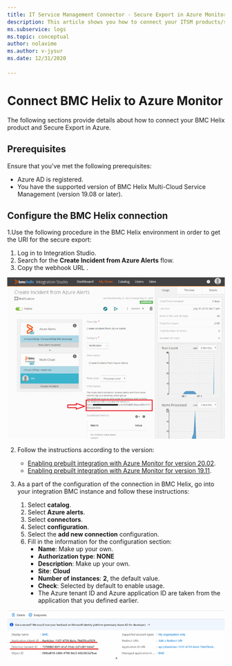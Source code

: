 ```yaml
---
title: IT Service Management Connector - Secure Export in Azure Monitor - Configuration with BMC
description: This article shows you how to connect your ITSM products/services with BMC on Secure Export in Azure Monitor.
ms.subservice: logs
ms.topic: conceptual
author: nolavime
ms.author: v-jysur
ms.date: 12/31/2020

---
```


# Connect BMC Helix to Azure Monitor

The following sections provide details about how to connect your BMC Helix product and Secure Export in Azure.

## Prerequisites

Ensure that you've met the following prerequisites:

* Azure AD is registered.
* You have the supported version of BMC Helix Multi-Cloud Service Management (version 19.08 or later).

## Configure the BMC Helix connection

1.Use the following procedure in the BMC Helix environment in order to get the URI for the secure export:

   1. Log in to Integration Studio.
   2. Search for the **Create Incident from Azure Alerts** flow.
   3. Copy the webhook URL .
   
   ![Screenshot of the webhook U R L in Integration Studio.](media/it-service-management-connector-secure-webhook-connections/bmc-url.png)
   
2. Follow the instructions according to the version:
   * [Enabling prebuilt integration with Azure Monitor for version 20.02](https://docs.bmc.com/docs/multicloud/enabling-prebuilt-integration-with-azure-monitor-879728195.html).
   * [Enabling prebuilt integration with Azure Monitor for version 19.11](https://docs.bmc.com/docs/multicloudprevious/enabling-prebuilt-integration-with-azure-monitor-904157623.html).

3. As a part of the configuration of the connection in BMC Helix, go into your integration BMC instance and follow these instructions:

   1. Select **catalog**.
   2. Select **Azure alerts**.
   3. Select **connectors**.
   4. Select **configuration**.
   5. Select the **add new connection** configuration.
   6. Fill in the information for the configuration section:
      - **Name**: Make up your own.
      - **Authorization type**: **NONE**
      - **Description**: Make up your own.
      - **Site**: **Cloud**
      - **Number of instances**: **2**, the default value.
      - **Check**: Selected by default to enable usage.
      - The Azure tenant ID and Azure application ID are taken from the application that you defined earlier.

![Screenshot that shows BMC configuration.](media/it-service-management-connector-secure-webhook-connections/bmc-configuration.png)